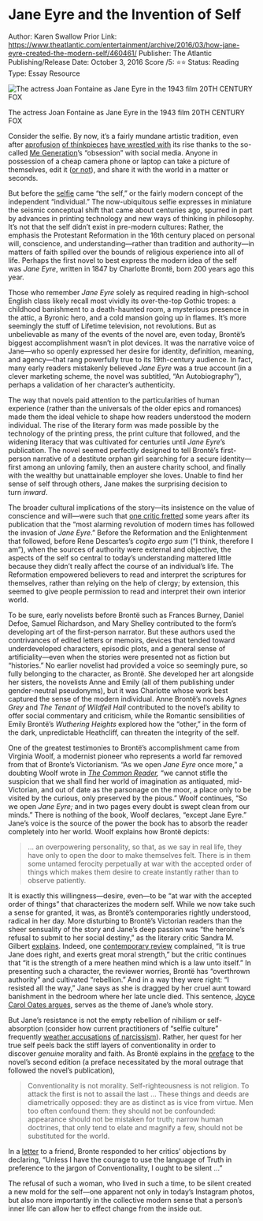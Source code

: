 # Jane Eyre and the Invention of Self

Author: Karen Swallow Prior
Link: https://www.theatlantic.com/entertainment/archive/2016/03/how-jane-eyre-created-the-modern-self/460461/
Publisher: The Atlantic
Publishing/Release Date: October 3, 2016
Score /5: ⭐️⭐️
Status: Reading
Type: Essay Resource

![The actress Joan Fontaine as Jane Eyre in the 1943 film 20TH CENTURY FOX](Jane%20Eyre%20and%20the%20Invention%20of%20Self%207b2327cceee74d3385a1055ed5e5a9a4/Untitled.png)

The actress Joan Fontaine as Jane Eyre in the 1943 film 20TH CENTURY FOX

Consider the selfie. By now, it’s a fairly mundane artistic tradition, even after [a](https://www.theatlantic.com/entertainment/archive/2015/07/facebook-rainbow-filters-history-of-art/398057/)[profusion](http://www.newyorker.com/culture/photo-booth/finding-the-self-in-a-selfie) [of thinkpieces](http://www.nytimes.com/2013/12/29/arts/the-meanings-of-the-selfie.html) [have wrestled with](http://www.latimes.com/entertainment/arts/la-ca-cm-digital-museums-20151025-story.html) its rise thanks to the so-called [Me Generation](http://www.thewire.com/national/2013/05/me-generation-time/65054/)’s “obsession” with social media. Anyone in possession of a cheap camera phone or laptop can take a picture of themselves, edit it ([or not](http://www.instyle.com/beauty/bare-faced-celebs-best-no-makeup-selfies-instagram)), and share it with the world in a matter or seconds.

But before the [selfie](http://www.newyorker.com/culture/photo-booth/finding-the-self-in-a-selfie) came “the self,” or the fairly modern concept of the independent “individual.” The now-ubiquitous selfie expresses in miniature the seismic conceptual shift that came about centuries ago, spurred in part by advances in printing technology and new ways of thinking in philosophy. It’s not that the self didn’t exist in pre-modern cultures: Rather, the emphasis the Protestant Reformation in the 16th century placed on personal will, conscience, and understanding—rather than tradition and authority—in matters of faith spilled over the bounds of religious experience into all of life. Perhaps the first novel to best express the modern idea of the self was *Jane Eyre*, written in 1847 by Charlotte Brontë, born 200 years ago this year.

Those who remember *Jane Eyre* solely as required reading in high-school English class likely recall most vividly its over-the-top Gothic tropes: a childhood banishment to a death-haunted room, a mysterious presence in the attic, a Byronic hero, and a cold mansion going up in flames. It’s more seemingly the stuff of Lifetime television, not revolutions. But as unbelievable as many of the events of the novel are, even today, Brontë’s biggest accomplishment wasn’t in plot devices. It was the narrative voice of Jane—who so openly expressed her desire for identity, definition, meaning, and agency—that rang powerfully true to its 19th-century audience. In fact, many early readers mistakenly believed *Jane Eyre* was a true account (in a clever marketing scheme, the novel was subtitled, “An Autobiography”), perhaps a validation of her character’s authenticity.

The way that novels paid attention to the particularities of human experience (rather than the universals of the older epics and romances) made them the ideal vehicle to shape how readers understood the modern individual. The rise of the literary form was made possible by the technology of the printing press, the print culture that followed, and the widening literacy that was cultivated for centuries until *Jane Eyre*’s publication. The novel seemed perfectly designed to tell Brontë’s first-person narrative of a destitute orphan girl searching for a secure identity—first among an unloving family, then an austere charity school, and finally with the wealthy but unattainable employer she loves. Unable to find her sense of self through others, Jane makes the surprising decision to turn *inward*.

The broader cultural implications of the story—its insistence on the value of conscience and will—were such that [one critic fretted](https://play.google.com/books/reader?id=5vVFAAAAcAAJ&printsec=frontcover&output=reader&hl=en&pg=GBS.PA557) some years after its publication that the “most alarming revolution of modern times has followed the invasion of *Jane Eyre*.” Before the Reformation and the Enlightenment that followed, before Rene Descartes’s *cogito ergo sum* (“I think, therefore I am”), when the sources of authority were external and objective, the aspects of the self so central to today’s understanding mattered little because they didn’t really affect the course of an individual’s life. The Reformation empowered believers to read and interpret the scriptures for themselves, rather than relying on the help of clergy; by extension, this seemed to give people permission to read and interpret their own interior world.

To be sure, early novelists before Brontë such as Frances Burney, Daniel Defoe, Samuel Richardson, and Mary Shelley contributed to the form’s developing art of the first-person narrator. But these authors used the contrivances of edited letters or memoirs, devices that tended toward underdeveloped characters, episodic plots, and a general sense of artificiality—even when the stories were presented not as fiction but “histories.” No earlier novelist had provided a voice so seemingly pure, so fully belonging to the character, as Brontë. She developed her art alongside her sisters, the novelists Anne and Emily (all of them publishing under gender-neutral pseudonyms), but it was Charlotte whose work best captured the sense of the modern individual. Anne Brontë’s novels *Agnes Grey* and *The Tenant of Wildfell Hall* contributed to the novel’s ability to offer social commentary and criticism, while the Romantic sensibilities of Emily Brontë’s *Wuthering Heights* explored how the “other,” in the form of the dark, unpredictable Heathcliff, can threaten the integrity of the self.

One of the greatest testimonies to Brontë’s accomplishment came from Virginia Woolf, a modernist pioneer who represents a world far removed from that of Bronte’s Victorianism. “As we open *Jane Eyre* once more,” a doubting Woolf wrote in *[The Common Reader](https://ebooks.adelaide.edu.au/w/woolf/virginia/w91c/chapter14.html),* “we cannot stifle the suspicion that we shall find her world of imagination as antiquated, mid-Victorian, and out of date as the parsonage on the moor, a place only to be visited by the curious, only preserved by the pious.” Woolf continues, “So we open *Jane Eyre;* and in two pages every doubt is swept clean from our minds.” There is nothing of the book, Woolf declares, “except Jane Eyre.” Jane’s voice is the source of the power the book has to absorb the reader completely into her world. Woolf explains how Brontë depicts:

> … an overpowering personality, so that, as we say in real life, they have only to open the door to make themselves felt. There is in them some untamed ferocity perpetually at war with the accepted order of things which makes them desire to create instantly rather than to observe patiently.
> 

It is exactly this willingness—desire, even—to be “at war with the accepted order of things” that characterizes the modern self. While we now take such a sense for granted, it was, as Brontë’s contemporaries rightly understood, radical in her day. More disturbing to Brontë’s Victorian readers than the sheer sensuality of the story and Jane’s deep passion was “the heroine’s refusal to submit to her social destiny,” as the literary critic Sandra M. Gilbert [explains](https://books.google.com/books?id=3oxf7_BsD_sC&pg=PA338&lpg=PA338&dq=%E2%80%9Crefusal+to+accept+the+forms,+customs,+and+standards+of+society.%E2%80%9D&source=bl&ots=w4-mW8TX3Y&sig=R70bhh8SEbjqS_mE-caoc-FaPI8&hl=en&sa=X&ved=0ahUKEwjN3J71keHKAhWFHx4KHZ7BCgYQ6AEIJzAD#v=onepage&q=%E2%80%9Crefusal%20to%20accept%20the%20forms%2C%20customs%2C%20and%20standards%20of%20society.%E2%80%9D&f=false). Indeed, one [contemporary review](https://play.google.com/books/reader?id=TPc9AAAAYAAJ&printsec=frontcover&output=reader&hl=en&pg=GBS.PA68) complained, “It is true Jane does right, and exerts great moral strength,” but the critic continues that “it is the strength of a mere heathen mind which is a law unto itself.” In presenting such a character, the reviewer worries, Brontë has “overthrown authority” and cultivated “rebellion.” And in a way they were right: “I resisted all the way,” Jane says as she is dragged by her cruel aunt toward banishment in the bedroom where her late uncle died. This sentence, [Joyce Carol Oates argues](http://celestialtimepiece.com/2015/01/27/jane-eyre-an-introduction/), serves as the theme of Jane’s whole story.

But Jane’s resistance is not the empty rebellion of nihilism or self-absorption (consider how current practitioners of “selfie culture” frequently [weather accusations](http://www.huffingtonpost.com/2015/01/12/selfies-narcissism-psychopathy_n_6429358.html) [of narcissism](http://www.theguardian.com/media-network/media-network-blog/2014/mar/13/selfie-social-media-love-digital-narcassism)). Rather, her quest for her true self peels back the stiff layers of conventionality in order to discover *genuine* morality and faith. As Brontë explains in the [preface](http://www.victorianweb.org/authors/bronte/cbronte/janeeyre/preface.html) to the novel’s second edition (a preface necessitated by the moral outrage that followed the novel’s publication),

> Conventionality is not morality. Self-righteousness is not religion. To attack the first is not to assail the last … These things and deeds are diametrically opposed: they are as distinct as is vice from virtue. Men too often confound them: they should not be confounded: appearance should not be mistaken for truth; narrow human doctrines, that only tend to elate and magnify a few, should not be substituted for the world.
> 

In a [letter](https://books.google.com/books?id=ESH22a2yaWoC&pg=PA118&lpg=PA118&dq=Unless+I+have+the+courage+to+use+the+language+of+Truth+in+preference+to+the+jargon+of+Conventionality,+I+ought+to+be+silent+%E2%80%A6.%E2%80%9D&source=bl&ots=Qh_xHA_GrR&sig=b_HT0kFcgyC1YvH_pgHLp5Q_I6I&hl=en&sa=X&ved=0ahUKEwjt47WCj-HKAhUBeT4KHctWASoQ6AEIOTAI#v=onepage&q=Unless%20I%20have%20the%20courage%20to%20use%20the%20language%20of%20Truth%20in%20preference%20to%20the%20jargon%20of%20Conventionality%2C%20I%20ought%20to%20be%20silent%20%E2%80%A6.%E2%80%9D&f=false) to a friend, Bronte responded to her critics’ objections by declaring, “Unless I have the courage to use the language of Truth in preference to the jargon of Conventionality, I ought to be silent ...”

The refusal of such a woman, who lived in such a time, to be silent created a new mold for the self—one apparent not only in today’s Instagram photos, but also more importantly in the collective modern sense that a person’s inner life can allow her to effect change from the inside out.